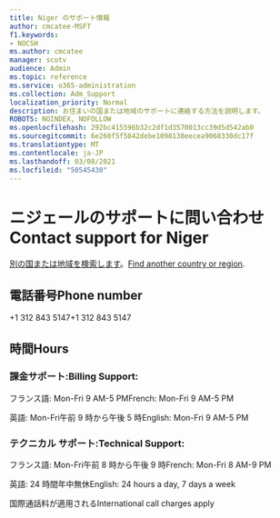 ```yaml
---
title: Niger のサポート情報
author: cmcatee-MSFT
f1.keywords:
- NOCSH
ms.author: cmcatee
manager: scotv
audience: Admin
ms.topic: reference
ms.service: o365-administration
ms.collection: Adm_Support
localization_priority: Normal
description: お住まいの国または地域のサポートに連絡する方法を説明します。
ROBOTS: NOINDEX, NOFOLLOW
ms.openlocfilehash: 292bc415596b32c2df1d3570013cc39d5d542ab0
ms.sourcegitcommit: 6e260f5f5842debe1098138eecea9068330dc17f
ms.translationtype: MT
ms.contentlocale: ja-JP
ms.lasthandoff: 03/08/2021
ms.locfileid: "50545430"
---
```

# <a name="contact-support-for-niger"></a><span data-ttu-id="47cdb-103">ニジェールのサポートに問い合わせ</span><span class="sxs-lookup"><span data-stu-id="47cdb-103">Contact support for Niger</span></span>

<span data-ttu-id="47cdb-104">[別の国または地域を検索します](../contact-support-for-business-products.md)。</span><span class="sxs-lookup"><span data-stu-id="47cdb-104">[Find another country or region](../contact-support-for-business-products.md).</span></span>

## <a name="phone-number"></a><span data-ttu-id="47cdb-105">電話番号</span><span class="sxs-lookup"><span data-stu-id="47cdb-105">Phone number</span></span>
<span data-ttu-id="47cdb-106">+1 312 843 5147</span><span class="sxs-lookup"><span data-stu-id="47cdb-106">+1 312 843 5147</span></span>

## <a name="hours"></a><span data-ttu-id="47cdb-107">時間</span><span class="sxs-lookup"><span data-stu-id="47cdb-107">Hours</span></span>
### <a name="billing-support"></a><span data-ttu-id="47cdb-108">課金サポート:</span><span class="sxs-lookup"><span data-stu-id="47cdb-108">Billing Support:</span></span>

<span data-ttu-id="47cdb-109">フランス語: Mon-Fri 9 AM-5 PM</span><span class="sxs-lookup"><span data-stu-id="47cdb-109">French: Mon-Fri 9 AM-5 PM</span></span>

<span data-ttu-id="47cdb-110">英語: Mon-Fri午前 9 時から午後 5 時</span><span class="sxs-lookup"><span data-stu-id="47cdb-110">English: Mon-Fri 9 AM-5 PM</span></span>

### <a name="technical-support"></a><span data-ttu-id="47cdb-111">テクニカル サポート:</span><span class="sxs-lookup"><span data-stu-id="47cdb-111">Technical Support:</span></span>

<span data-ttu-id="47cdb-112">フランス語: Mon-Fri午前 8 時から午後 9 時</span><span class="sxs-lookup"><span data-stu-id="47cdb-112">French: Mon-Fri 8 AM-9 PM</span></span>

<span data-ttu-id="47cdb-113">英語: 24 時間年中無休</span><span class="sxs-lookup"><span data-stu-id="47cdb-113">English: 24 hours a day, 7 days a week</span></span>

<span data-ttu-id="47cdb-114">国際通話料が適用される</span><span class="sxs-lookup"><span data-stu-id="47cdb-114">International call charges apply</span></span>

